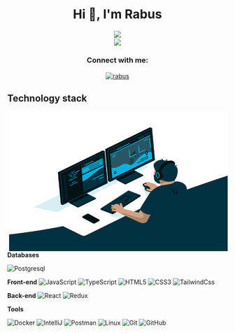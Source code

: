 <h1 align="center">Hi 👋, I'm Rabus</h1>
<p align="center">
<a href="https://github.com/DaRabus">
  <img align="center" src="https://github-readme-stats-darabus.vercel.app/api?username=DaRabus&count_private=true&theme=radical" />
</a>
<br/>
<a href="https://github.com/DaRabus">
  <img align="center" src="https://komarev.com/ghpvc/?username=DaRabus" />
</a>
</p>

<h3 align="center">Connect with me:</h3>
<p align="center">
 <a href="https://t.me/DRabus" target="blank"><img align="center" src="https://freesvg.org/img/logo-telegram.png" alt="rabus" height="40" width="40"/></a>
</p>

## Technology stack

<img align="right" alt="GIF" src="https://github.com/DJWOMS/DJWOMS/blob/main/code.gif?raw=true" width="500" height="320" />

**Databases**

![Postgresql](https://img.shields.io/badge/-Postgresql-%232c3e50?style=flat-square&logo=Postgresql)

**Front-end**
![JavaScript](https://img.shields.io/badge/-JavaScript-%23F7DF1C?style=flat-square&logo=javascript&logoColor=000000&labelColor=%23F7DF1C&color=%23FFCE5A)
![TypeScript](https://img.shields.io/badge/-TypeScript-007ACC?style=flat-square&logo=typescript&logoColor=white)
![HTML5](https://img.shields.io/badge/-HTML5-%23E44D27?style=flat-square&logo=html5&logoColor=ffffff)
![CSS3](https://img.shields.io/badge/-CSS3-%231572B6?style=flat-square&logo=css3)
![TailwindCss](https://img.shields.io/badge/-TailwindCss-%231a202c?style=flat-square&logo=tailwind-css)

**Back-end**
![React](https://img.shields.io/badge/-React-black?style=flat-square&logo=React)
![Redux](https://img.shields.io/badge/-Django-0aad48?style=flat-square&logo=Django)

**Tools**

![Docker](https://img.shields.io/badge/-Docker-46a2f1?style=flat-square&logo=docker&logoColor=white)
![IntelliJ](https://img.shields.io/badge/-IntelliJ%20IDEA-ffce5a?style=flat-square&logo=jetbrains)
![Postman](https://img.shields.io/badge/Postman-FCA121?style=flat-square&logo=postman)
![Linux](https://img.shields.io/badge/Linux-black?style=flat-square&logo=linux)
![Git](https://img.shields.io/badge/-Git-black?style=flat-square&logo=git)
![GitHub](https://img.shields.io/badge/-GitHub-181717?style=flat-square&logo=github)

